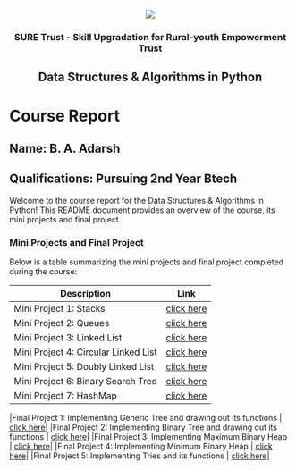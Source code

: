 <!-- PROJECT LOGO -->
<br />

<div align="center">
   <img src='https://user-images.githubusercontent.com/73131499/166115643-d3187f47-d38f-41b2-ae42-5ecbbc60de14.png' />


<h3 align="center">SURE Trust - Skill Upgradation for Rural-youth Empowerment Trust</h3>
  <h2> Data Structures & Algorithms in Python

 </h2>
</div>

# Course Report

## Name: B. A. Adarsh

## Qualifications: Pursuing 2nd Year Btech

Welcome to the course report for the Data Structures & Algorithms in Python! This README document provides an overview of the course, its mini projects and final project.

### Mini Projects and Final Project

Below is a table summarizing the mini projects and final project completed during the course:

| Description                               | Link                                    |
|-------------------------------------------|-----------------------------------------|
|Mini Project 1: Stacks | [click here](https://github.com/Adarsh79/G1_DSA_Python/blob/main/Mini%20Projects/Adarsh/stackOperations.py)|
|Mini Project 2: Queues| [click here](https://github.com/Adarsh79/G1_DSA_Python/blob/main/Mini%20Projects/Adarsh/circularQueue.py)|
|Mini Project 3: Linked List| [click here](https://github.com/Adarsh79/G1_DSA_Python/blob/main/Mini%20Projects/Adarsh/linkedListOperations.py)|
|Mini Project 4: Circular Linked List| [click here](https://github.com/Adarsh79/G1_DSA_Python/blob/main/Mini%20Projects/Adarsh/circularLinkedList.py)|
|Mini Project 5: Doubly Linked List | [click here](https://github.com/Adarsh79/G1_DSA_Python/blob/main/Mini%20Projects/Adarsh/doubleLL.py)|
|Mini Project 6: Binary Search Tree | [click here](https://github.com/Adarsh79/G1_DSA_Python/blob/main/Mini%20Projects/Adarsh/bstoperations.py)|
|Mini Project 7: HashMap | [click here](https://github.com/Adarsh79/G1_DSA_Python/blob/main/Mini%20Projects/Adarsh/hashmap.py)|

|Final Project 1: Implementing Generic Tree and drawing out its functions | [click here](https://github.com/Adarsh79/G1_DSA_Python/blob/main/Final%20Capstone%20Project/Adarsh/tree.py)|
|Final Project 2: Implementing Binary Tree and drawing out its functions | [click here](https://github.com/Adarsh79/G1_DSA_Python/blob/main/Final%20Capstone%20Project/Adarsh/binarytree.py)|
|Final Project 3: Implementing Maximum Binary Heap | [click here](https://github.com/Adarsh79/G1_DSA_Python/blob/main/Final%20Capstone%20Project/Adarsh/maxHeap.py)|
|Final Project 4: Implementing Minimum Binary Heap | [click here](https://github.com/Adarsh79/G1_DSA_Python/blob/main/Final%20Capstone%20Project/Adarsh/minHeap.py)|
|Final Project 5: Implementing Tries and its functions | [click here](https://github.com/Adarsh79/G1_DSA_Python/blob/main/Final%20Capstone%20Project/Adarsh/tries.py)|
